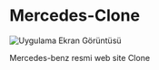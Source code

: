 
# Mercedes-Clone

![Uygulama Ekran Görüntüsü](https://i.ibb.co/RysfXjj/Ekran-Resmi-2023-05-13-15-44-25.png)

Mercedes-benz resmi web site Clone

